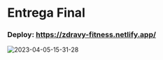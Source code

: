 # Entrega Final

### Deploy: https://zdravy-fitness.netlify.app/

![2023-04-05-15-31-28](https://user-images.githubusercontent.com/86689527/230173620-bb1d6392-500f-4ab8-90d2-deb6d34de3bf.gif)

